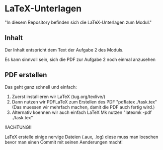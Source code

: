 
# LaTeX-Unterlagen

"In diesem Repository befinden sich die LaTeX-Unterlagen zum Modul."

## Inhalt

Der Inhalt entspricht dem Text der Aufgabe 2 des Moduls.

Es kann sinnvoll sein, sich die PDF zur Aufgabe 2 noch einmal
anzusehen

## PDF erstellen

Das geht ganz schnell und einfach:

1. Zuerst installieren wir LaTeX (tug.org/texlive/)
2. Dann nutzen wir PDFLaTeX zum Erstellen des PDF "pdflatex ./task.tex" (Das muessen wir mehrfach machen, damit die PDF auch fertig wird.)
3. Alternativ koennen wir auch einfach LaTeX Mk nutzen "latexmk -pdf ./task.tex"

!!ACHTUNG!!

LaTeX erstelle einige nervige Dateien (.aux, .log) diese muss man loeschen bevor
man einen Commit mit seinen Aenderungen macht!
